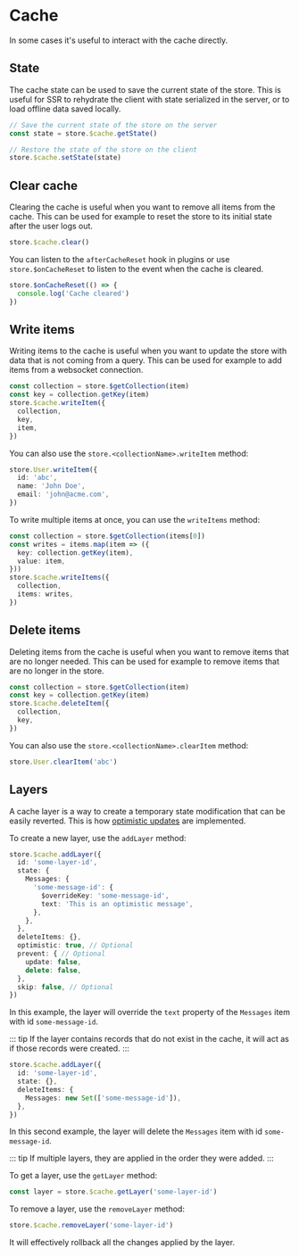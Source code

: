 # Cache

In some cases it's useful to interact with the cache directly.

## State

The cache state can be used to save the current state of the store. This is useful for SSR to rehydrate the client with state serialized in the server, or to load offline data saved locally.

```ts
// Save the current state of the store on the server
const state = store.$cache.getState()
```

```ts
// Restore the state of the store on the client
store.$cache.setState(state)
```

## Clear cache

Clearing the cache is useful when you want to remove all items from the cache. This can be used for example to reset the store to its initial state after the user logs out.

```ts
store.$cache.clear()
```

You can listen to the `afterCacheReset` hook in plugins or use `store.$onCacheReset` to listen to the event when the cache is cleared.

```ts
store.$onCacheReset(() => {
  console.log('Cache cleared')
})
```

## Write items

Writing items to the cache is useful when you want to update the store with data that is not coming from a query. This can be used for example to add items from a websocket connection.

```ts
const collection = store.$getCollection(item)
const key = collection.getKey(item)
store.$cache.writeItem({
  collection,
  key,
  item,
})
```

You can also use the `store.<collectionName>.writeItem` method:

```ts
store.User.writeItem({
  id: 'abc',
  name: 'John Doe',
  email: 'john@acme.com',
})
```

To write multiple items at once, you can use the `writeItems` method:

```ts
const collection = store.$getCollection(items[0])
const writes = items.map(item => ({
  key: collection.getKey(item),
  value: item,
}))
store.$cache.writeItems({
  collection,
  items: writes,
})
```

## Delete items

Deleting items from the cache is useful when you want to remove items that are no longer needed. This can be used for example to remove items that are no longer in the store.

```ts
const collection = store.$getCollection(item)
const key = collection.getKey(item)
store.$cache.deleteItem({
  collection,
  key,
})
```

You can also use the `store.<collectionName>.clearItem` method:

```ts
store.User.clearItem('abc')
```

## Layers

A cache layer is a way to create a temporary state modification that can be easily reverted. This is how [optimistic updates](./mutation.md#optimistic-updates) are implemented.

To create a new layer, use the `addLayer` method:

```ts
store.$cache.addLayer({
  id: 'some-layer-id',
  state: {
    Messages: {
      'some-message-id': {
        $overrideKey: 'some-message-id',
        text: 'This is an optimistic message',
      },
    },
  },
  deleteItems: {},
  optimistic: true, // Optional
  prevent: { // Optional
    update: false,
    delete: false,
  },
  skip: false, // Optional
})
```

In this example, the layer will override the `text` property of the `Messages` item with id `some-message-id`.

::: tip
If the layer contains records that do not exist in the cache, it will act as if those records were created.
:::

```ts
store.$cache.addLayer({
  id: 'some-layer-id',
  state: {},
  deleteItems: {
    Messages: new Set(['some-message-id']),
  },
})
```

In this second example, the layer will delete the `Messages` item with id `some-message-id`.

::: tip
If multiple layers, they are applied in the order they were added.
:::

To get a layer, use the `getLayer` method:

```ts
const layer = store.$cache.getLayer('some-layer-id')
```

To remove a layer, use the `removeLayer` method:

```ts
store.$cache.removeLayer('some-layer-id')
```

It will effectively rollback all the changes applied by the layer.
